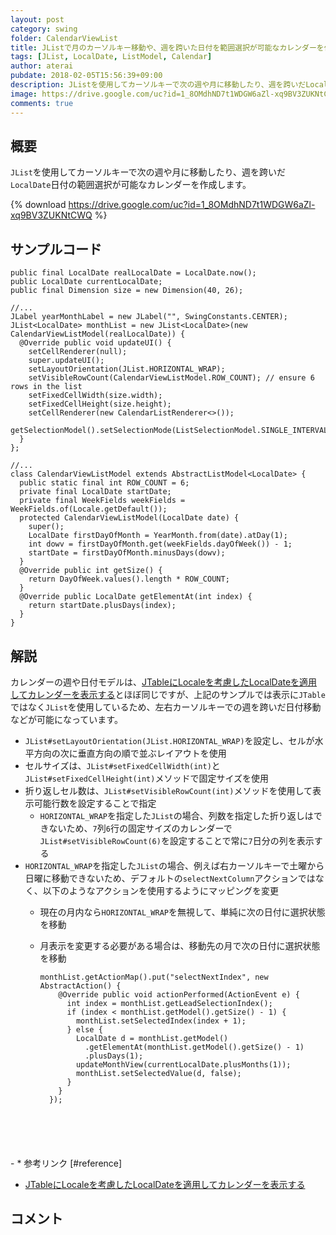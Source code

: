```yaml
---
layout: post
category: swing
folder: CalendarViewList
title: JListで月のカーソルキー移動や、週を跨いた日付を範囲選択が可能なカレンダーを作成する
tags: [JList, LocalDate, ListModel, Calendar]
author: aterai
pubdate: 2018-02-05T15:56:39+09:00
description: JListを使用してカーソルキーで次の週や月に移動したり、週を跨いだLocalDate日付の範囲選択が可能なカレンダーを作成します。
image: https://drive.google.com/uc?id=1_8OMdhND7t1WDGW6aZl-xq9BV3ZUKNtCWQ
comments: true
---
```

## 概要
`JList`を使用してカーソルキーで次の週や月に移動したり、週を跨いだ`LocalDate`日付の範囲選択が可能なカレンダーを作成します。

{% download https://drive.google.com/uc?id=1_8OMdhND7t1WDGW6aZl-xq9BV3ZUKNtCWQ %}

## サンプルコード
<pre class="prettyprint"><code>public final LocalDate realLocalDate = LocalDate.now();
public LocalDate currentLocalDate;
public final Dimension size = new Dimension(40, 26);

//...
JLabel yearMonthLabel = new JLabel("", SwingConstants.CENTER);
JList&lt;LocalDate&gt; monthList = new JList&lt;LocalDate&gt;(new CalendarViewListModel(realLocalDate)) {
  @Override public void updateUI() {
    setCellRenderer(null);
    super.updateUI();
    setLayoutOrientation(JList.HORIZONTAL_WRAP);
    setVisibleRowCount(CalendarViewListModel.ROW_COUNT); // ensure 6 rows in the list
    setFixedCellWidth(size.width);
    setFixedCellHeight(size.height);
    setCellRenderer(new CalendarListRenderer&lt;&gt;());
    getSelectionModel().setSelectionMode(ListSelectionModel.SINGLE_INTERVAL_SELECTION);
  }
};

//...
class CalendarViewListModel extends AbstractListModel&lt;LocalDate&gt; {
  public static final int ROW_COUNT = 6;
  private final LocalDate startDate;
  private final WeekFields weekFields = WeekFields.of(Locale.getDefault());
  protected CalendarViewListModel(LocalDate date) {
    super();
    LocalDate firstDayOfMonth = YearMonth.from(date).atDay(1);
    int dowv = firstDayOfMonth.get(weekFields.dayOfWeek()) - 1;
    startDate = firstDayOfMonth.minusDays(dowv);
  }
  @Override public int getSize() {
    return DayOfWeek.values().length * ROW_COUNT;
  }
  @Override public LocalDate getElementAt(int index) {
    return startDate.plusDays(index);
  }
}
</code></pre>

## 解説
カレンダーの週や日付モデルは、[JTableにLocaleを考慮したLocalDateを適用してカレンダーを表示する](https://ateraimemo.com/Swing/CalendarViewTable.html)とほぼ同じですが、上記のサンプルでは表示に`JTable`ではなく`JList`を使用しているため、左右カーソルキーでの週を跨いだ日付移動などが可能になっています。

- `JList#setLayoutOrientation(JList.HORIZONTAL_WRAP)`を設定し、セルが水平方向の次に垂直方向の順で並ぶレイアウトを使用
- セルサイズは、`JList#setFixedCellWidth(int)`と`JList#setFixedCellHeight(int)`メソッドで固定サイズを使用
- 折り返しセル数は、`JList#setVisibleRowCount(int)`メソッドを使用して表示可能行数を設定することで指定
    - `HORIZONTAL_WRAP`を指定した`JList`の場合、列数を指定した折り返しはできないため、`7`列`6`行の固定サイズのカレンダーで`JList#setVisibleRowCount(6)`を設定することで常に`7`日分の列を表示する
- `HORIZONTAL_WRAP`を指定した`JList`の場合、例えば右カーソルキーで土曜から日曜に移動できないため、デフォルトの`selectNextColumn`アクションではなく、以下のようなアクションを使用するようにマッピングを変更
    - 現在の月内なら`HORIZONTAL_WRAP`を無視して、単純に次の日付に選択状態を移動
    - 月表示を変更する必要がある場合は、移動先の月で次の日付に選択状態を移動
        
        <pre class="prettyprint"><code>monthList.getActionMap().put("selectNextIndex", new AbstractAction() {
          @Override public void actionPerformed(ActionEvent e) {
            int index = monthList.getLeadSelectionIndex();
            if (index &lt; monthList.getModel().getSize() - 1) {
              monthList.setSelectedIndex(index + 1);
            } else {
              LocalDate d = monthList.getModel()
                .getElementAt(monthList.getModel().getSize() - 1)
                .plusDays(1);
              updateMonthView(currentLocalDate.plusMonths(1));
              monthList.setSelectedValue(d, false);
            }
          }
        });
</code></pre>
    - * 参考リンク [#reference]
- [JTableにLocaleを考慮したLocalDateを適用してカレンダーを表示する](https://ateraimemo.com/Swing/CalendarViewTable.html)

<!-- dummy comment line for breaking list -->

## コメント

